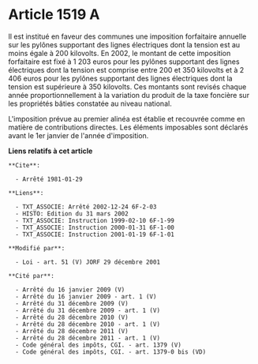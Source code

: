 # Article 1519 A

Il est institué en faveur des communes une imposition forfaitaire annuelle sur les pylônes supportant des lignes électriques
dont la tension est au moins égale à 200 kilovolts. En 2002, le montant de cette imposition forfaitaire est fixé à 1 203
euros pour les pylônes supportant des lignes électriques dont la tension est comprise entre 200 et 350 kilovolts et à 2 406
euros pour les pylônes supportant des lignes électriques dont la tension est supérieure à 350 kilovolts. Ces montants sont
revisés chaque année proportionnellement à la variation du produit de la taxe foncière sur les propriétés bâties constatée au
niveau national.

L'imposition prévue au premier alinéa est établie et recouvrée comme en matière de contributions directes. Les éléments
imposables sont déclarés avant le 1er janvier de l'année d'imposition.

**Liens relatifs à cet article**

	**Cite**:

	  - Arrêté 1981-01-29

	**Liens**:

	  - TXT_ASSOCIE: Arrêté 2002-12-24 6F-2-03
	  - HISTO: Edition du 31 mars 2002
	  - TXT_ASSOCIE: Instruction 1999-02-10 6F-1-99
	  - TXT_ASSOCIE: Instruction 2000-01-31 6F-1-00
	  - TXT_ASSOCIE: Instruction 2001-01-19 6F-1-01

	**Modifié par**:

	  - Loi - art. 51 (V) JORF 29 décembre 2001

	**Cité par**:

	  - Arrêté du 16 janvier 2009 (V)
	  - Arrêté du 16 janvier 2009 - art. 1 (V)
	  - Arrêté du 31 décembre 2009 (V)
	  - Arrêté du 31 décembre 2009 - art. 1 (V)
	  - Arrêté du 28 décembre 2010 (V)
	  - Arrêté du 28 décembre 2010 - art. 1 (V)
	  - Arrêté du 28 décembre 2011 (V)
	  - Arrêté du 28 décembre 2011 - art. 1 (V)
	  - Code général des impôts, CGI. - art. 1379 (V)
	  - Code général des impôts, CGI. - art. 1379-0 bis (VD)
